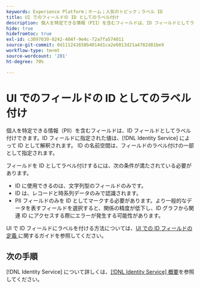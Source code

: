 ```yaml
---
keywords: Experience Platform；ホーム；人気のトピック；ラベル ID
title: UI でのフィールドの ID としてのラベル付け
description: 個人を特定できる情報（PII）を含むフィールドは、ID フィールドとしてラベル付けできます。ID フィールドに指定された値は、ID サービスによって ID として解釈されます。ID の名前空間は、フィールドのラベル付けの一部として指定されます。
hide: true
hidefromtoc: true
exl-id: c3097030-0242-404f-9e4c-72a7fa574011
source-git-commit: 0d111241658b4014d1ca2e6013d21a4782d81be9
workflow-type: tm+mt
source-wordcount: '201'
ht-degree: 70%

---
```


# UI でのフィールドの ID としてのラベル付け

個人を特定できる情報（PII）を含むフィールドは、ID フィールドとしてラベル付けできます。ID フィールドに指定された値は、[!DNL Identity Service] によって ID として解釈されます。 ID の名前空間は、フィールドのラベル付けの一部として指定されます。

フィールドを ID としてラベル付けするには、次の条件が満たされている必要があります。

* ID に使用できるのは、文字列型のフィールドのみです。
* ID は、レコードと時系列データのみで認識されます。
* PII フィールドのみを ID としてマークする必要があります。より一般的なデータを表すフィールドを選択すると、関係の精度が低下し、ID グラフから関連 ID にアクセスする際にエラーが発生する可能性があります。

UI で ID フィールドにラベルを付ける方法については、[UI での ID フィールドの定義 ](../xdm/ui/fields/identity.md) に関するガイドを参照してください。

## 次の手順

[!DNL Identity Service] について詳しくは、[[!DNL Identity Service] 概要](./home.md)を参照してください。
